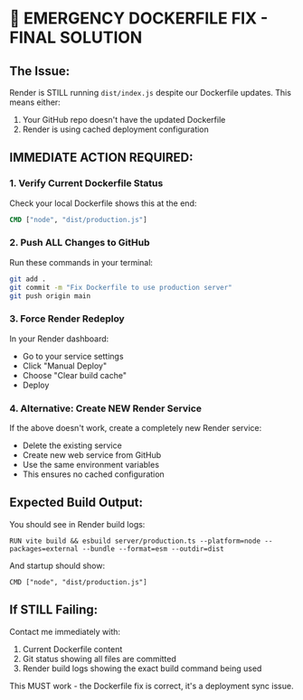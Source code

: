 # 🚨 EMERGENCY DOCKERFILE FIX - FINAL SOLUTION

## The Issue: 
Render is STILL running `dist/index.js` despite our Dockerfile updates. This means either:
1. Your GitHub repo doesn't have the updated Dockerfile
2. Render is using cached deployment configuration

## IMMEDIATE ACTION REQUIRED:

### 1. Verify Current Dockerfile Status
Check your local Dockerfile shows this at the end:
```dockerfile
CMD ["node", "dist/production.js"]
```

### 2. Push ALL Changes to GitHub
Run these commands in your terminal:
```bash
git add .
git commit -m "Fix Dockerfile to use production server"
git push origin main
```

### 3. Force Render Redeploy
In your Render dashboard:
- Go to your service settings
- Click "Manual Deploy" 
- Choose "Clear build cache" 
- Deploy

### 4. Alternative: Create NEW Render Service
If the above doesn't work, create a completely new Render service:
- Delete the existing service
- Create new web service from GitHub
- Use the same environment variables
- This ensures no cached configuration

## Expected Build Output:
You should see in Render build logs:
```
RUN vite build && esbuild server/production.ts --platform=node --packages=external --bundle --format=esm --outdir=dist
```

And startup should show:
```
CMD ["node", "dist/production.js"]
```

## If STILL Failing:
Contact me immediately with:
1. Current Dockerfile content
2. Git status showing all files are committed  
3. Render build logs showing the exact build command being used

This MUST work - the Dockerfile fix is correct, it's a deployment sync issue.